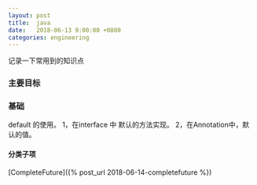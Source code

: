 ```yaml
---
layout: post
title:  java
date:   2018-06-13 9:00:00 +0800
categories: engineering
---
```

记录一下常用到的知识点
### 主要目标

### 基础
default 的使用。
1，在interface 中 默认的方法实现。
2，在Annotation中，默认的值。


#### 分类子项
[CompleteFuture]({% post_url 2018-06-14-completefuture %})
